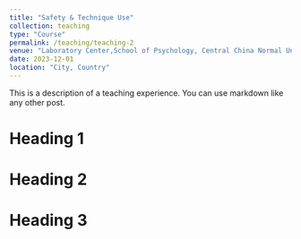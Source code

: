 ```yaml
---
title: "Safety & Technique Use"
collection: teaching
type: "Course"
permalink: /teaching/teaching-2
venue: "Laboratory Center,School of Psychology, Central China Normal University"
date: 2023-12-01
location: "City, Country"
---
```


This is a description of a teaching experience. You can use markdown like any other post.

Heading 1
======

Heading 2
======

Heading 3
======
